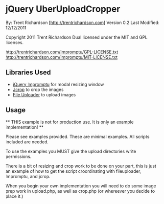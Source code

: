 jQuery UberUploadCropper
========================

By: Trent Richardson [http://trentrichardson.com]
Version 0.2
Last Modified: 12/12/2011

Copyright 2011 Trent Richardson
Dual licensed under the MIT and GPL licenses.

http://trentrichardson.com/Impromptu/GPL-LICENSE.txt
http://trentrichardson.com/Impromptu/MIT-LICENSE.txt

Libraries Used
--------------
- [jQuery Impromptu](http://trentrichardson.com/Impromptu/) for modal resizing window
- [Jcrop](https://github.com/tapmodo/Jcrop) to crop the images
- [File Uploader](http://github.com/valums/file-uploader) to upload images

Usage
------
** THIS example is not for production use.  It is only an example implementation! **

Please see examples provided.  These are minimal examples.  All scripts included are needed.

To use the examples you MUST give the upload directories write permissions.

There is a bit of resizing and crop work to be done on your part, this is just an 
example of how to get the script croordinating with fileuploader, Impromptu, and jcrop.

When you begin your own implementation you will need to do some image prep work in 
upload.php, as well as crop.php (or whereever you decide to place it.)